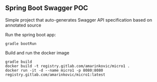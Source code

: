 ## Spring Boot Swagger POC

Simple project that auto-generates Swagger API specification based on annotated source

Run the spring boot app:

```gradle bootRun```

Build and run the docker image

```shell
gradle build
docker build -t registry.gitlab.com/amarinkovic/micro1 .
docker run -it -d --name micro1 -p 8080:8080 registry.gitlab.com/amarinkovic/micro1:latest
```

